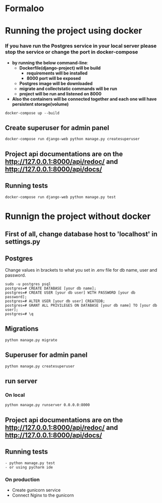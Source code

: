# Formaloo

# Running the project using docker
### If you have run the Postgres service in your local server please stop the service or change the port in docker-compose
* **by running the below command-line**:
  * **Dockerfile(django-project) will be build**
    * **requirements will be installed**
    * **8000 port will be exposed**
  * **Postgres image will be downloaded**
  * **migrate and collectstatic commands will be run**
  * **project will be run and listened on 8000**
* **Also the containers will be connected together and each one will have persistent storage(volume)**
```angular2html
docker-compose up --build
```
## Create superuser for admin panel
```angular2html
docker-compose run django-web python manage.py createsuperuser
```

## Project api documentations are on the http://127.0.0.1:8000/api/redoc/ and http://127.0.0.1:8000/api/docs/

## Running tests
```angular2html
docker-compose run django-web python manage.py test
```

# Runnign the project without docker
## First of all, change database host to 'localhost' in settings.py

## Postgres
Change values in brackets to what you set in .env file for db name, user and password.
```commandline
sudo -u postgres psql
postgres=# CREATE DATABASE [your db name];
postgres=# CREATE USER [your db user] WITH PASSWORD [your db password];
postgres=# ALTER USER [your db user] CREATEDB;
postgres=# GRANT ALL PRIVILEGES ON DATABASE [your db name] TO [your db user];
postgres=# \q
```

## Migrations
```angular2html
python manage.py migrate
```

## Superuser for admin panel
```angular2html
python manage.py createsuperuser
```

## run server
### On local
```angular2html
python manage.py runserver 0.0.0.0:8000
```

## Project api documentations are on the http://127.0.0.1:8000/api/redoc/ and http://127.0.0.1:8000/api/docs/

## Running tests
```angular2html
- python manage.py test
- or using pycharm ide
```

### On production
* Create gunicorn service
* Connect Nginx to the gunicorn


